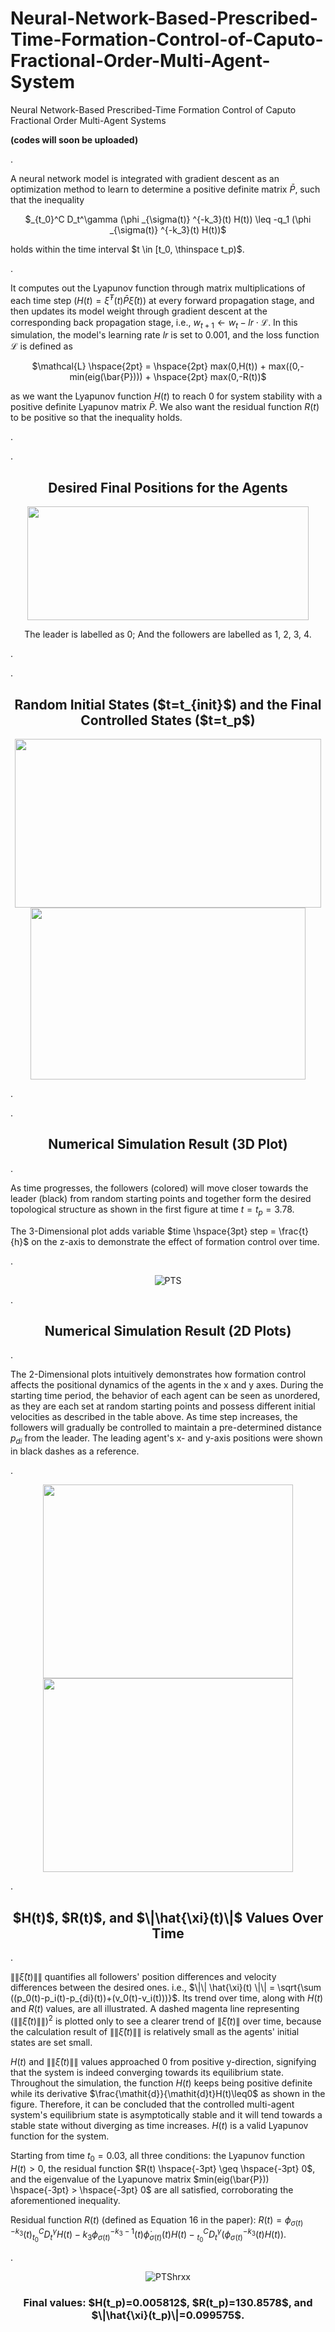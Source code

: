# Neural-Network-Based-Prescribed-Time-Formation-Control-of-Caputo-Fractional-Order-Multi-Agent-System


Neural Network-Based Prescribed-Time Formation Control of Caputo Fractional Order Multi-Agent Systems 


**(codes will soon be uploaded)**

.

A neural network model is integrated with gradient descent as an optimization method to learn to determine a positive definite matrix $\bar{P}$, such that the inequality 

<p align="center">
$_{t_0}^C D_t^\gamma (\phi _{\sigma(t)} ^{-k_3}(t) H(t)) \leq -q_1 (\phi _{\sigma(t)} ^{-k_3}(t) H(t))$ 
</p>

holds within the time interval $t \in [t_0, \thinspace t_p)$.  

.

It computes out the Lyapunov function through matrix multiplications of each time step ($H(t) = \bar{\xi}^T(t) \bar{P} \bar{\xi}(t)$) at every forward propagation stage, and then updates its model weight through gradient descent at the corresponding back propagation stage, i.e., $w_{t+1} \leftarrow w_{t} - lr \cdot \mathcal{L}$. In this simulation, the model's learning rate $lr$ is set to 0.001, and the loss function $\mathcal{L}$ is defined as 

<p align="center">
$\mathcal{L} \hspace{2pt} = \hspace{2pt} max(0,H(t)) + max((0,-min(eig(\bar{P}))) + \hspace{2pt} max(0,-R(t))$
</p>

as we want the Lyapunov function $H(t)$ to reach 0 for system stability with a positive definite Lyapunov matrix $\bar{P}$. We also want the residual function $R(t)$ to be positive so that the inequality holds.

.

.<div align="center">
<h2>Desired Final Positions for the Agents
</div>

<div align=center>
<img src="https://github.com/Ekeulseuji/Neural-Network-Based-Prescribed-Time-Formation-Control-of-Caputo-Fractional-Order-Multi-Agent-System/assets/105386037/907a545d-ac9e-47aa-97aa-d508053f8fb5" width="450" height="182" />
</div>

<p align="center">
The leader is labelled as 0; And the followers are labelled as 1, 2, 3, 4.
</p>
.

.<div align="center">
<h2>Random Initial States ($t=t_{init}$) and the Final Controlled States ($t=t_p$)
</div>

<div align=center>
<img src="https://github.com/Ekeulseuji/Neural-Network-Based-Prescribed-Time-Formation-Control-of-Caputo-Fractional-Order-Multi-Agent-System/assets/105386037/4d0d6fc4-88b3-4407-90b3-358b67f805af" width="490" height="270" />
<img src="https://github.com/Ekeulseuji/Neural-Network-Based-Prescribed-Time-Formation-Control-of-Caputo-Fractional-Order-Multi-Agent-System/assets/105386037/98732869-d8ad-49b5-93b5-366a6982f881" width="440" height="275" />
</div>

.




.<div align="center">
<h2>Numerical Simulation Result (3D Plot)
</div>
  
.

As time progresses, the followers (colored) will move closer towards the leader (black) from random starting points and together form the desired topological structure as shown in the first figure at time $t=t_p=3.78$. 

The 3-Dimensional plot adds variable $time \hspace{3pt} step = \frac{t}{h}$ on the z-axis to demonstrate the effect of formation control over time.

.<div align=center>
![PTS](https://github.com/Ekeulseuji/Neural-Network-Based-Prescribed-Time-Formation-Control-of-Caputo-Fractional-Order-Multi-Agent-System/assets/105386037/ccb59a27-3fea-4c8d-b637-0ce9eb2aa958)
</div>


.

<div align=center>
<h2>Numerical Simulation Result (2D Plots)
</div>

.

The 2-Dimensional plots intuitively demonstrates how formation control affects the positional dynamics of the agents in the x and y axes. During the starting time period, the behavior of each agent can be seen as unordered, as they are each set at random starting points and possess different initial velocities as described in the table above. As time step increases, the followers will gradually be controlled to maintain a pre-determined distance $p_{di}$ from the leader. The leading agent's x- and y-axis positions were shown in black dashes as a reference.

.<div align=center>
<img src="https://github.com/Ekeulseuji/Neural-Network-Based-Prescribed-Time-Formation-Control-of-Caputo-Fractional-Order-Multi-Agent-System/assets/105386037/5f72e606-be8e-4402-8bf3-f9bf334a4310" width="400" height="310" />
<img src="https://github.com/Ekeulseuji/Neural-Network-Based-Prescribed-Time-Formation-Control-of-Caputo-Fractional-Order-Multi-Agent-System/assets/105386037/ffa45a73-0d10-49f8-9465-a3ef75276046" width="400" height="310" />
</div>


.

<div align=center>
<h2>$H(t)$, $R(t)$, and $\|\hat{\xi}(t)\|$ Values Over Time 
</div>

.

$\|\| \hat{\xi}(t) \|\|$ quantifies all followers' position differences and velocity differences between the desired ones. i.e., $\|\| \hat{\xi}(t) \|\| = \sqrt{\sum ((p_0(t)-p_i(t)-p_{di}(t))+(v_0(t)-v_i(t)))}$. Its trend over time, along with $H(t)$ and $R(t)$ values, are all illustrated. A dashed magenta line representing $(\|\|\hat{\xi}(t)\|\|)^2$ is plotted only to see a clearer trend of $\|\hat{\xi}(t)\|$ over time, because the calculation result of $\|\| \hat{\xi}(t) \|\|$ is relatively small as the agents' initial states are set small.

$H(t)$ and $\|\|\hat{\xi}(t)\|\|$ values approached 0 from positive y-direction, signifying that the system is indeed converging towards its equilibrium state. Throughout the simulation, the function $H(t)$ keeps being positive definite while its derivative $\frac{\mathit{d}}{\mathit{d}t}H(t)\leq0$ as shown in the figure. Therefore, it can be concluded that the controlled multi-agent system's equilibrium state is asymptotically stable and it will tend towards a stable state without diverging as time increases. $H(t)$ is a valid Lyapunov function for the system.

Starting from time $t_0 = 0.03$, all three conditions: the Lyapunov function $H(t) > 0$, the residual function $R(t) \hspace{-3pt} \geq \hspace{-3pt} 0$, and the eigenvalue of the Lyapunove matrix $min(eig(\bar{P})) \hspace{-3pt} > \hspace{-3pt} 0$ are all satisfied, corroborating the aforementioned inequality.

Residual function $R(t)$ (defined as Equation 16 in the paper): $R(t) = \phi^{-k_{3}} _ {\sigma(t)}(t) { _ {t_{0}}^C}D_{t}^{\gamma}{H}(t)-k_{3}\phi^{-k_{3}-1} _ {\sigma(t)}(t) \dot{\phi} _ {\sigma(t)}(t)H(t) -{ _ {t_{0}}^C}D_{t}^{\gamma}(\phi^{-k_{3}}_{\sigma(t)}(t){H}(t))$.

.<div align=center>
![PTShrxx](https://github.com/Ekeulseuji/Neural-Network-Based-Prescribed-Time-Formation-Control-of-Caputo-Fractional-Order-Multi-Agent-System/assets/105386037/1d47fa18-8097-4e4e-a450-e497ee38769e)
<h3>Final values: $H(t_p)=0.005812$, $R(t_p)=130.8578$, and $\|\hat{\xi}(t_p)\|=0.099575$. 
</div>




